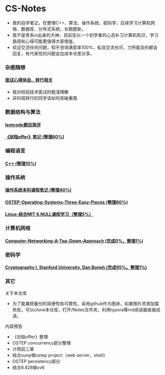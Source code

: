 # CS-Notes
* 我的自学笔记，在整理C++、算法、操作系统、密码学，后续学习计算机网络、数据库、分布式系统，长期更新。
* 我不是贵系oi出身的大神，目前在以一个初学者的心态补习计算机知识，学习路径和心得可能更值得大家借鉴。
* 欢迎交流任何问题，知乎咨询满意率100%，私信交流也可，力所能及的都会回复，有代表性的问题会加进本仓库分享。

### 杂感随想

#### [面试心得体会、转行相关](https://github.com/huangrt01/Markdown-Transformer-and-Uploader/blob/master/Notes/%E9%9D%A2%E8%AF%95%E5%BF%83%E5%BE%97%E4%BD%93%E4%BC%9A%E4%B8%8E%E8%BD%AC%E8%A1%8C%E7%9B%B8%E5%85%B3.md)
* 我对校招技术面试的粗浅理解
* 非科班转行的同学该如何突破重围

### 数据结构与算法

#### [leetcode题目简评](https://github.com/huangrt01/Markdown-Transformer-and-Uploader/blob/master/Notes/Output/leetcode%E9%A2%98%E7%9B%AE%E7%AE%80%E8%AF%84.md)

#### [《剑指offer》笔记  (整理60%)](https://github.com/huangrt01/Markdown-Transformer-and-Uploader/blob/master/Notes/Output/%E3%80%8A%E5%89%91%E6%8C%87offer%E3%80%8B%E7%AC%94%E8%AE%B0.md)

### 编程语言

#### [C++  (整理10%)](https://github.com/huangrt01/Markdown-Transformer-and-Uploader/blob/master/Notes/Output/C%2B%2B.md)

### 操作系统

#### [操作系统本科课程笔记  (整理40%)](https://github.com/huangrt01/Markdown-Transformer-and-Uploader/blob/master/Notes/Output/%E6%93%8D%E4%BD%9C%E7%B3%BB%E7%BB%9F.md)

#### [OSTEP-Operating-Systems-Three-Easy-Pieces  (整理60%)](https://github.com/huangrt01/Markdown-Transformer-and-Uploader/blob/master/Notes/Output/OSTEP-Operating-Systems-Three-Easy-Pieces.md)

#### [Linux-结合MIT 6.NULL课程学习（整理5%）](https://github.com/huangrt01/Markdown-Transformer-and-Uploader/blob/master/Notes/Output/Linux.md)

### 计算机网络

#### [Computer-Networking-A-Top-Down-Approach  (完成0%，整理1%)](https://github.com/huangrt01/Markdown-Transformer-and-Uploader/blob/master/Notes/Output/Computer-Networking-A-Top-Down-Approach.md)

### 密码学

#### [Cryptography I, Stanford University, Dan Boneh (完成95%。整理1%)](https://github.com/huangrt01/Markdown-Transformer-and-Uploader/blob/master/Notes/Output/Cryptography%20I%2C%20Stanford%20University%2C%20Coursera.md)

### 其它

关于本仓库
* 为了能兼顾备份的简便性和可靠性，采用github作为图床，如果图片资源加载失败，可以clone本仓库，打开/Notes文件夹，利用typora等md阅读器直接阅读。

内容预告
* 《剑指offer》整理
* OSTEP concurrency部分整理
* 计网前三章
* 结合uunp做ostep project（web server，shell）
* OSTEP persistency部分
* 结合6.828做xv6
